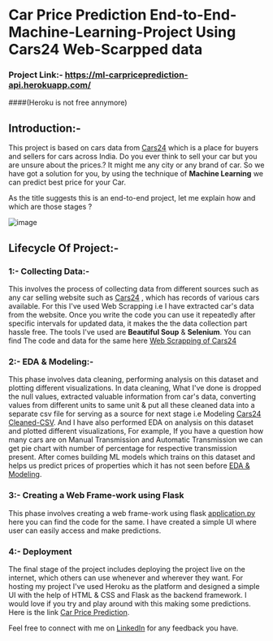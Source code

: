# Car Price Prediction End-to-End-Machine-Learning-Project Using Cars24 Web-Scarpped data

### Project Link:- https://ml-carpriceprediction-api.herokuapp.com/
####(Heroku is not free annymore)
## Introduction:-

This project is based on cars data from [Cars24](https://www.cars24.com/) which is a place for buyers and sellers for cars across India. Do you ever think to sell your car but you are unsure about the prices.? It might me any city or any brand of car. So we have got a solution for you, by using the technique of **Machine Learning** we can predict best price for your Car.

As the title suggests this is an end-to-end project, let me explain how and which are those stages ?

![image](https://user-images.githubusercontent.com/99324199/177263229-4b66b842-3d7f-4f63-a525-99123f934373.png)

## Lifecycle Of Project:-

### 1:- Collecting Data:-

This involves the process of collecting data from different sources such as any car selling website such as [Cars24](https://www.cars24.com/) , which has records of various cars available. For this I've used Web Scrapping i.e I have extracted car's data from the website. Once you write the code you can use it repeatedly after specific intervals for updated data, it makes the the data collection part hassle free. The tools I've used are **Beautiful Soup** & **Selenium**. You can find The code and data for the same here [Web Scrapping of Cars24](https://github.com/MalharJ21/Car_Price_Prediction/tree/main/Web%20Scrapping%20of%20Cars24)

### 2:- EDA & Modeling:-

This phase involves data cleaning, performing analysis on this dataset and plotting different visualizations. In data cleaning, What I've done is dropped the null values, extracted valuable information from car's data, converting values from different units to same unit & put all these cleaned data into a separate csv file for serving as a source for next stage i.e Modeling [Cars24 Cleaned-CSV](https://github.com/MalharJ21/Car_Price_Prediction/blob/main/Cars24_Cleaned.csv). And I have also performed EDA on analysis on this dataset and plotted different visualizations, For example, If you have a question how many cars are on Manual Transmission and Automatic Transmission we can get pie chart with number of percentage for respective transmission present. After comes building ML models which trains on this dataset and helps us predict prices of properties which it has not seen before [EDA & Modeling](https://github.com/MalharJ21/Car_Price_Prediction/blob/main/EDA_%26_Modeling_Cars24.ipynb).
  
  ### 3:- Creating a Web Frame-work using Flask  

This phase involves creating a web frame-work using flask [application.py](https://github.com/MalharJ21/Car_Price_Prediction/blob/main/application.py) here you can find the code for the same. I have created a simple UI where user can easily access and make predictions.

### 4:- Deployment
The final stage of the project includes deploying the project live on the internet, which others can use whenever and wherever they want. For hosting my project I've used Heroku as the platform and designed a simple UI with the help of HTML & CSS and Flask as the backend framework. I would love if you try and play around with this making some predictions. Here is the link [Car Price Prediction](https://ml-carpriceprediction-api.herokuapp.com/).



Feel free to connect with me on [LinkedIn](https://www.linkedin.com/in/malhar-jadhav-b2a421213/) for any feedback you have.
